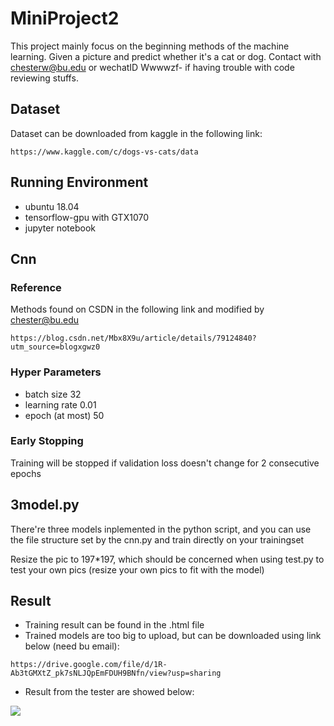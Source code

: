 # MiniProject2
This project mainly focus on the beginning methods of the machine learning. Given a picture and predict whether it's a cat or dog. Contact with chesterw@bu.edu or wechatID Wwwwzf- if having trouble with code reviewing stuffs. 
## Dataset
Dataset can be downloaded from kaggle in the following link:
```
https://www.kaggle.com/c/dogs-vs-cats/data
```
## Running Environment
- ubuntu 18.04
- tensorflow-gpu with GTX1070
- jupyter notebook

## Cnn
### Reference
Methods found on CSDN in the following link and modified by chester@bu.edu
```
https://blog.csdn.net/Mbx8X9u/article/details/79124840?utm_source=blogxgwz0
```
### Hyper Parameters
- batch size 32
- learning rate 0.01
- epoch (at most) 50

### Early Stopping
Training will be stopped if validation loss doesn't change for 2 consecutive epochs 



## 3model.py
There're three models inplemented in the python script, and you can use the file structure set by the cnn.py and train directly on your trainingset

Resize the pic to 197*197, which should be concerned when using test.py to test your own pics (resize your own pics to fit with the model)
## Result
* Training result can be found in the .html file 
* Trained models are too big to upload, but can be downloaded using link below (need bu email):

```
https://drive.google.com/file/d/1R-Ab3tGMXtZ_pk7sNLJQpEmFDUH9BNfn/view?usp=sharing
```

* Result from the tester are showed below:
<img src="https://github.com/Wwwzff/MiniProject2/blob/master/results/test_result.png" />
